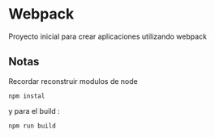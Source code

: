 # Webpack
Proyecto inicial para crear aplicaciones utilizando webpack

## Notas 
Recordar reconstruir modulos de node
```
npm instal
```
y para el build :
```
npm run build
```
